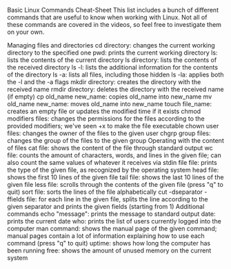 Basic Linux Commands Cheat-Sheet
This list includes a bunch of different commands that are useful to know when working with Linux. Not all of these commands are covered in the videos, so feel free to investigate them on your own.

Managing files and directories
cd directory: changes the current working directory to the specified one
pwd: prints the current working directory
ls: lists the contents of the current directory
ls directory: lists the contents of the received directory
ls -l: lists the additional information for the contents of the directory
ls -a: lists all files, including those hidden
ls -la: applies both the -l and the -a flags
mkdir directory: creates the directory with the received name
rmdir directory: deletes the directory with the received name (if empty)
cp old_name new_name: copies old_name into new_name
mv old_name new_name: moves old_name into new_name
touch file_name: creates an empty file or updates the modified time if it exists
chmod modifiers files: changes the permissions for the files according to the provided modifiers; we've seen +x to make the file executable
chown user files: changes the owner of the files to the given user
chgrp group files: changes the group of the files to the given group
Operating with the content of files
cat file: shows the content of the file through standard output
wc file: counts the amount of characters, words, and lines in the given file; can also count the same values of whatever it receives via stdin
file file: prints the type of the given file, as recognized by the operating system
head file: shows the first 10 lines of the given file
tail file: shows the last 10 lines of the given file
less file: scrolls through the contents of the given file (press "q" to quit)
sort file: sorts the lines of the file alphabetically
cut -dseparator -ffields file: for each line in the given file, splits the line according to the given separator and prints the given fields (starting from 1)
Additional commands
echo "message": prints the message to standard output
date: prints the current date
who: prints the list of users currently logged into the computer
man command: shows the manual page of the given command; manual pages contain a lot of information explaining how to use each command (press "q" to quit)
uptime: shows how long the computer has been running
free: shows the amount of unused memory on the current system
